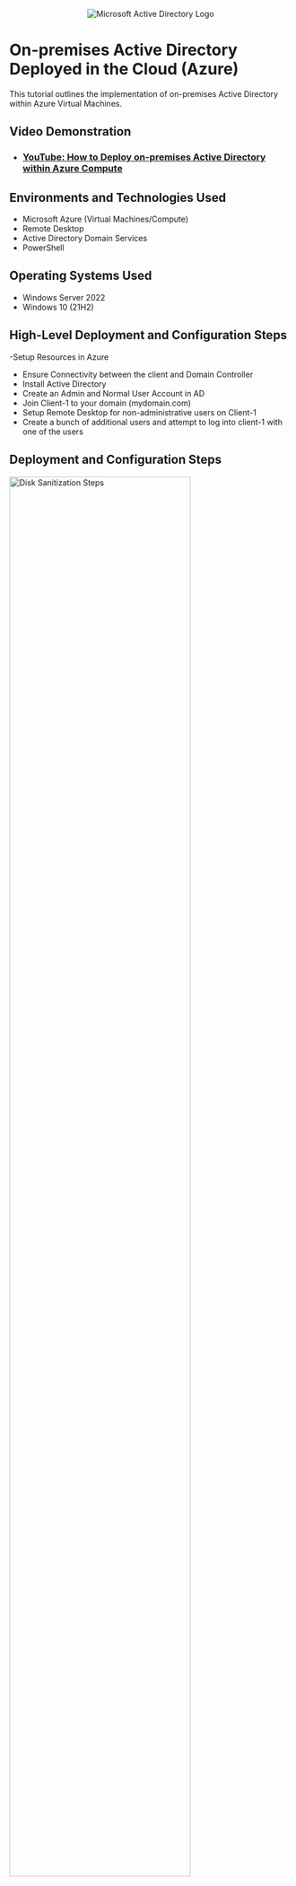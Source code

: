 <p align="center">
<img src="https://i.imgur.com/pU5A58S.png" alt="Microsoft Active Directory Logo"/>
</p>

<h1>On-premises Active Directory Deployed in the Cloud (Azure)</h1>
This tutorial outlines the implementation of on-premises Active Directory within Azure Virtual Machines.<br />


<h2>Video Demonstration</h2>

- ### [YouTube: How to Deploy on-premises Active Directory within Azure Compute](https://www.youtube.com/watch?v=kPL4LC1giPo)

<h2>Environments and Technologies Used</h2>

- Microsoft Azure (Virtual Machines/Compute)
- Remote Desktop
- Active Directory Domain Services
- PowerShell

<h2>Operating Systems Used </h2>

- Windows Server 2022
- Windows 10 (21H2)

<h2>High-Level Deployment and Configuration Steps</h2>

-Setup Resources in Azure
- Ensure Connectivity between the client and Domain Controller
- Install Active Directory
- Create an Admin and Normal User Account in AD
- Join Client-1 to your domain (mydomain.com)
- Setup Remote Desktop for non-administrative users on Client-1
- Create a bunch of additional users and attempt to log into client-1 with one of the users

<h2>Deployment and Configuration Steps</h2>

<p>
<img src="https://i.imgur.com/4I3e3Ff.png" height="80%" width="80%" alt="Disk Sanitization Steps"/>
</p>
<p>
- Setup Resources in Azure
- Create the Domain Controller VM (Windows Server 2022) named “DC-1”
- Take note of the Resource Group and Virtual Network (Vnet) that get created at this time
- Set Domain Controller’s NIC Private IP address to be static
- Create the Client VM (Windows 10) named “Client-1”. Use the same Resource Group and Vnet that was created in Step 1.a
- Ensure that both VMs are in the same Vnet (you can check the topology with Network Watcher

</p>
<br />

<p>
<img src="https://i.imgur.com/4ccbsZL.png" height="80%" width="80%" alt="Disk Sanitization Steps"/>
</p>
<p>
- Ensure Connectivity between the client and Domain Controller
- Login to Client-1 with Remote Desktop and ping DC-1’s private IP address with ping -t <ip address> (perpetual ping)
- Login to the Domain Controller and enable ICMPv4 in on the local windows Firewall
- Check back at Client-1 to see the ping succeed

</p>
<br />

<p>
<img src="https://i.imgur.com/1dfPfRC.png" height="80%" width="80%" alt="Disk Sanitization Steps"/>
</p>
<p>
- Install Active Directory
- Login to DC-1 and install Active Directory Domain Services
- Promote as a DC: Setup a new forest as mydomain.com (can be anything, just remember what it is)
- Restart and then log back into DC-1 as user: mydomain.com\labuser

</p>
<br />
<p>
<img src="https://i.imgur.com/KOUUZJ3.png" height="80%" width="80%" alt="Disk Sanitization Steps"/>
</p>
<p>
- Create an Admin and Normal User Account in AD
- In Active Directory Users and Computers (ADUC), create an Organizational Unit (OU) called “_EMPLOYEES”
- Create a new OU named “_ADMINS”
- Create a new employee named “Jane Doe” (same password) with the username of “jane_admin”
- Add jane_admin to the “Domain Admins” Security Group
- Log out/close the Remote Desktop connection to DC-1 and log back in as “mydomain.com\jane_admin”
- User jane_admin as your admin account from now on

</p>
<br />
<p>
<img src="https://i.imgur.com/oisVhjt.png" height="80%" width="80%" alt="Disk Sanitization Steps"/>
</p>
<p>
- Join Client-1 to your domain (mydomain.com)
- From the Azure Portal, set Client-1’s DNS settings to the DC’s Private IP address
- From the Azure Portal, restart Client-1
- Login to Client-1 (Remote Desktop) as the original local admin (labuser) and join it to the domain (computer will restart)
- Login to the Domain Controller (Remote Desktop) and verify Client-1 shows up in Active Directory Users and Computers (ADUC) inside the “Computers” container on the - - root of the domain
- Create a new OU named “_CLIENTS” and drag Client-1 into there

</p>
<br />
<p>
<img src="https://i.imgur.com/htHZ8Sl.png" height="80%" width="80%" alt="Disk Sanitization Steps"/>
</p>
<p>
- Setup Remote Desktop for non-administrative users on Client-1
- Log into Client-1 as mydomain.com\jane_admin and open system properties
- Click “Remote Desktop”
- Allow “domain users” access to remote desktop
- You can now log into Client-1 as a normal, non-administrative user now
- Normally you’d want to do this with Group Policy that allows you to change MANY systems at once (maybe a future lab)

</p>
<br />

